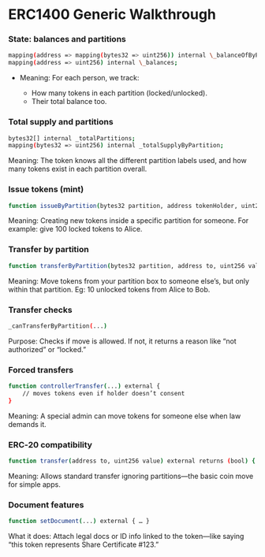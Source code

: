 # ERC1400 Generic Walkthrough

### State: balances and partitions

```sh
mapping(address => mapping(bytes32 => uint256)) internal \_balanceOfByPartition;
mapping(address => uint256) internal \_balances;
```

- Meaning: For each person, we track:

  - How many tokens in each partition (locked/unlocked).
  - Their total balance too.

### Total supply and partitions

```sh
bytes32[] internal _totalPartitions;
mapping(bytes32 => uint256) internal _totalSupplyByPartition;
```

Meaning: The token knows all the different partition labels used, and how many tokens exist in each partition overall.

### Issue tokens (mint)

```sh
function issueByPartition(bytes32 partition, address tokenHolder, uint256 value, bytes calldata data) external { … }
```

Meaning: Creating new tokens inside a specific partition for someone. For example: give 100 locked tokens to Alice.

### Transfer by partition

```sh
function transferByPartition(bytes32 partition, address to, uint256 value, bytes calldata data) external returns (bytes32) { … }
```

Meaning: Move tokens from your partition box to someone else’s, but only within that partition. Eg: 10 unlocked tokens from Alice to Bob.

### Transfer checks

```sh
_canTransferByPartition(...)
```

Purpose: Checks if move is allowed. If not, it returns a reason like “not authorized” or “locked.”

### Forced transfers

```sh
function controllerTransfer(...) external {
    // moves tokens even if holder doesn’t consent
}
```

Meaning: A special admin can move tokens for someone else when law demands it.

### ERC‑20 compatibility

```sh
function transfer(address to, uint256 value) external returns (bool) { … }
```

Meaning: Allows standard transfer ignoring partitions—the basic coin move for simple apps.

### Document features

```sh
function setDocument(...) external { … }
```

What it does: Attach legal docs or ID info linked to the token—like saying “this token represents Share Certificate #123.”
